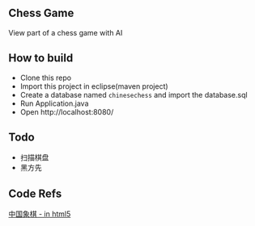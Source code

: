 ## Chess Game
View part of a chess game with AI

## How to build
- Clone this repo
- Import this project in eclipse(maven project)
- Create a database named `chinesechess` and import the database.sql
- Run Application.java
- Open http://localhost:8080/


## Todo
- 扫描棋盘
- 黑方先

## Code Refs
[中国象棋 - in html5](https://github.com/itlwei/chess) 